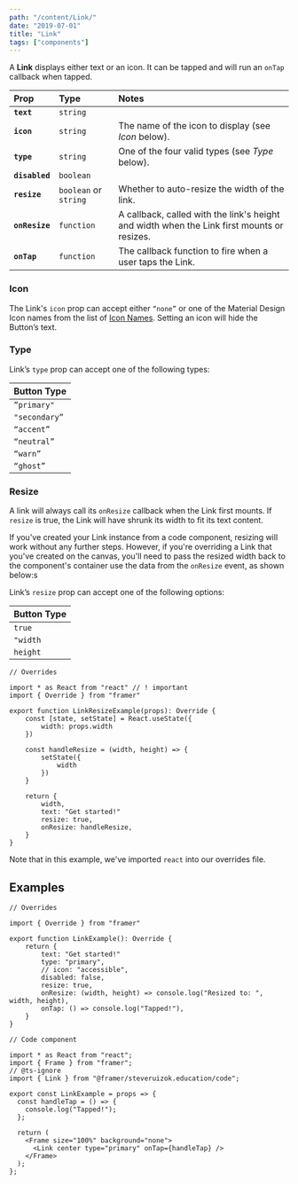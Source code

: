 ```yaml
---
path: "/content/Link/"
date: "2019-07-01"
title: "Link"
tags: ["components"]
---
```


A **Link** displays either text or an icon. It can be tapped and will run an
`onTap` callback when tapped.

| Prop           | Type                  | Notes                                                                                      |
| :------------- | :-------------------- | :----------------------------------------------------------------------------------------- |
| **`text`**     | `string`              |                                                                                            |
| **`icon`**     | `string`              | The name of the icon to display (see _Icon_ below).                                        |
| **`type`**     | `string`              | One of the four valid types (see _Type_ below).                                            |
| **`disabled`** | `boolean`             |                                                                                            |
| **`resize`**   | `boolean` or `string` | Whether to auto-resize the width of the link.                                              |
| **`onResize`** | `function`            | A callback, called with the link's height and width when the Link first mounts or resizes. |
| **`onTap`**    | `function`            | The callback function to fire when a user taps the Link.                                   |

### Icon

The Link's `icon` prop can accept either `“none”` or one of the Material Design
Icon names from the list of [Icon Names](content/IconNames/). Setting an icon
will hide the Button’s text.

### Type

Link’s `type` prop can accept one of the following types:

| Button Type   |
| ------------- |
| `”primary"`   |
| `"secondary”` |
| `“accent”`    |
| `“neutral”`   |
| `“warn”`      |
| `“ghost”`     |

### Resize

A link will always call its `onResize` callback when the Link first mounts. If
`resize` is true, the Link will have shrunk its width to fit its text content.

If you've created your Link instance from a code component, resizing will work
without any further steps. However, if you're overriding a Link that you've
created on the canvas, you'll need to pass the resized width back to the
component's container use the data from the `onResize` event, as shown below:s

Link’s `resize` prop can accept one of the following options:

| Button Type |
| ----------- |
| `true`      |
| `"width`    |
| `height`    |

```tsx
// Overrides

import * as React from "react" // ! important
import { Override } from "framer"

export function LinkResizeExample(props): Override {
	const [state, setState] = React.useState({
		width: props.width
	})

	const handleResize = (width, height) => {
		setState({
			width
		})
	}

	return {
		width,
		text: "Get started!"
		resize: true,
		onResize: handleResize,
	}
}
```

Note that in this example, we've imported `react` into our overrides file.

## Examples

```tsx
// Overrides

import { Override } from "framer"

export function LinkExample(): Override {
	return {
		text: "Get started!"
		type: "primary",
		// icon: "accessible",
		disabled: false,
		resize: true,
		onResize: (width, height) => console.log("Resized to: ", width, height),
		onTap: () => console.log("Tapped!"),
	}
}
```

```tsx
// Code component

import * as React from "react";
import { Frame } from "framer";
// @ts-ignore
import { Link } from "@framer/steveruizok.education/code";

export const LinkExample = props => {
  const handleTap = () => {
    console.log("Tapped!");
  };

  return (
    <Frame size="100%" background="none">
      <Link center type="primary" onTap={handleTap} />
    </Frame>
  );
};
```
